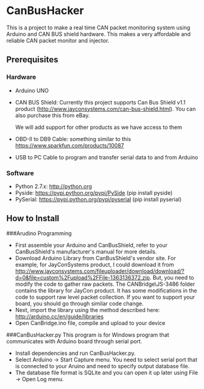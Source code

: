# CanBusHacker
This is a project to make a real time CAN packet monitoring system using Arduino and CAN BUS shield hardware. This makes a very affordable and reliable CAN packet monitor and injector.

## Prerequisites
### Hardware
* Arduino UNO
* CAN BUS Shield: Currently this project supports Can Bus Shield v1.1 product (http://www.jayconsystems.com/can-bus-shield.html). You can also purchase this from eBay.
  
  We will add support for other products as we have access to them

* OBD-II to DB9 Cable: something similar to this https://www.sparkfun.com/products/10087
* USB to PC Cable to program and transfer serial data to and from Arduino

### Software
* Python 2.7.x: http://python.org
* Pyside: https://pypi.python.org/pypi/PySide (pip install pyside)
* PySerial: https://pypi.python.org/pypi/pyserial (pip install pyserial)

## How to Install
###Arudino Programming
* First assemble your Arduino and CanBusShield, refer to your CanBusShield's manufacturer's manual for more details.
* Download Arduino Library from CanBusShield's vendor site. For example, for JayConSystems product, I could download it from http://www.jayconsystems.com/fileuploader/download/download/?d=0&file=custom%2Fupload%2FFile-1363136372.zip. But, you need to modify the code to gather raw packets. The CANBridge\JS-3486 folder contains the library for JayCon product. It has some modifications in the code to support raw level packet collection. If you want to support your board, you should go through similar code change.
* Next, import the library using the method described here: http://arduino.cc/en/guide/libraries
* Open CanBridge.ino file, compile and upload to your device

###CanBusHacker.py
This program is for Windows program that communicates with Arduino board through serial port. 
* Install dependencies and run CanBusHacker.py. 
* Select Arduino -> Start Capture menu. You need to select serial port that is connected to your Aruino and need to specify output database file. 
* The database file format is SQLite and you can open it up later using File -> Open Log menu.
